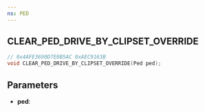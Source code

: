 ```yaml
---
ns: PED
---
```

## CLEAR_PED_DRIVE_BY_CLIPSET_OVERRIDE

```c
// 0x4AFE3690D7E0B5AC 0xAEC9163B
void CLEAR_PED_DRIVE_BY_CLIPSET_OVERRIDE(Ped ped);
```


## Parameters
* **ped**: 

